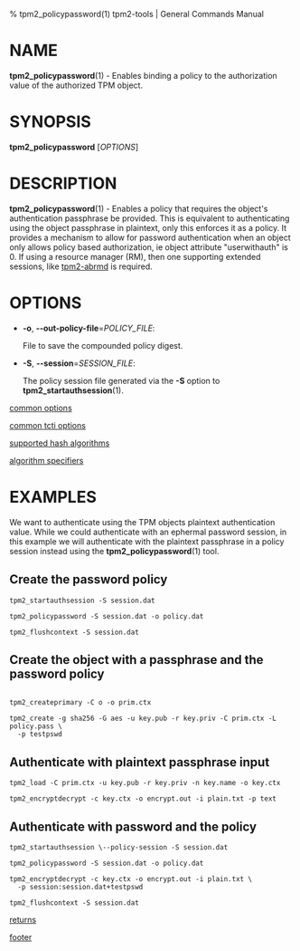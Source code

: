 % tpm2_policypassword(1) tpm2-tools | General Commands Manual

# NAME

**tpm2_policypassword**(1) - Enables binding a policy to the authorization value
 of the authorized TPM object.

# SYNOPSIS

**tpm2_policypassword** [*OPTIONS*]

# DESCRIPTION

**tpm2_policypassword**(1) - Enables a policy that requires the object's
authentication passphrase be provided. This is equivalent to authenticating
using the object passphrase in plaintext, only this enforces it as a policy.
It provides a mechanism to allow for password authentication when an object only
allows policy based authorization, ie object attribute "userwithauth" is 0.
If using a resource manager (RM), then one supporting extended sessions, like
[tpm2-abrmd](https://github.com/tpm2-software/tpm2-abrmd) is required.

# OPTIONS

  * **-o**, **\--out-policy-file**=_POLICY\_FILE_:

    File to save the compounded policy digest.

  * **-S**, **\--session**=_SESSION_FILE_:

    The policy session file generated via the **-S** option to
    **tpm2_startauthsession**(1).

[common options](common/options.md)

[common tcti options](common/tcti.md)

[supported hash algorithms](common/hash.md)

[algorithm specifiers](common/alg.md)

# EXAMPLES

We want to authenticate using the TPM objects plaintext authentication value.
While we could authenticate with an ephermal password session, in this example
we will authenticate with the plaintext passphrase in  a policy session instead
using the **tpm2_policypassword**(1) tool.

## Create the password policy
```
tpm2_startauthsession -S session.dat

tpm2_policypassword -S session.dat -o policy.dat

tpm2_flushcontext -S session.dat
```

## Create the object with a passphrase and the password policy
```

tpm2_createprimary -C o -o prim.ctx

tpm2_create -g sha256 -G aes -u key.pub -r key.priv -C prim.ctx -L policy.pass \
  -p testpswd
```

## Authenticate with plaintext passphrase input
```
tpm2_load -C prim.ctx -u key.pub -r key.priv -n key.name -o key.ctx

tpm2_encryptdecrypt -c key.ctx -o encrypt.out -i plain.txt -p text
```

## Authenticate with password and the policy
```
tpm2_startauthsession \--policy-session -S session.dat

tpm2_policypassword -S session.dat -o policy.dat

tpm2_encryptdecrypt -c key.ctx -o encrypt.out -i plain.txt \
  -p session:session.dat+testpswd

tpm2_flushcontext -S session.dat
```

[returns](common/returns.md)

[footer](common/footer.md)
